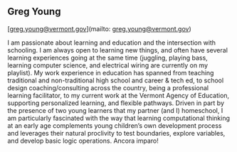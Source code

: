 ## Greg Young

[greg.young@vermont.gov](mailto: greg.young@vermont.gov)

I am passionate about learning and education and the intersection with schooling. I am always open to learning new things, and often have several learning experiences going at the same time (juggling, playing bass, learning computer science, and electrical wiring are currently on my playlist). My work experience in education has spanned from teaching traditional and non-traditional high school and career & tech ed, to school design coaching/consulting across the country, being a professional learning facilitator, to my current work at the Vermont Agency of Education, supporting personalized learning, and flexible pathways. Driven in part by the presence of two young learners that my partner (and I) homeschool, I am particularly fascinated with the way that learning computational thinking at an early age complements young children’s own development process and leverages their natural proclivity to test boundaries, explore variables, and develop basic logic operations. Ancora imparo!
